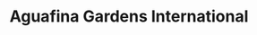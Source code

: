 ---
title: "Aguafina Gardens International"
url: /sylvan-lake/aguafina-gardens-international/
shop: garden centre
---